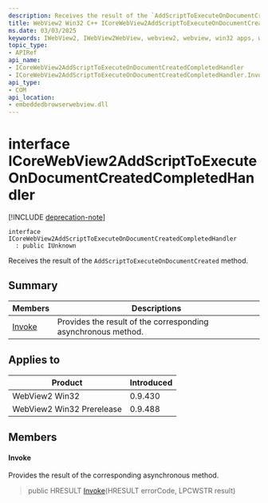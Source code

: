 ```yaml
---
description: Receives the result of the `AddScriptToExecuteOnDocumentCreated` method.
title: WebView2 Win32 C++ ICoreWebView2AddScriptToExecuteOnDocumentCreatedCompletedHandler
ms.date: 03/03/2025
keywords: IWebView2, IWebView2WebView, webview2, webview, win32 apps, win32, edge, ICoreWebView2, ICoreWebView2Controller, browser control, edge html, ICoreWebView2AddScriptToExecuteOnDocumentCreatedCompletedHandler
topic_type: 
- APIRef
api_name:
- ICoreWebView2AddScriptToExecuteOnDocumentCreatedCompletedHandler
- ICoreWebView2AddScriptToExecuteOnDocumentCreatedCompletedHandler.Invoke
api_type:
- COM
api_location:
- embeddedbrowserwebview.dll
---
```


# interface ICoreWebView2AddScriptToExecuteOnDocumentCreatedCompletedHandler

[!INCLUDE [deprecation-note](../includes/deprecation-note.md)]

```
interface ICoreWebView2AddScriptToExecuteOnDocumentCreatedCompletedHandler
  : public IUnknown
```

Receives the result of the `AddScriptToExecuteOnDocumentCreated` method.

## Summary

 Members                        | Descriptions
--------------------------------|---------------------------------------------
[Invoke](#invoke) | Provides the result of the corresponding asynchronous method.

## Applies to

Product                         | Introduced
--------------------------------|---------------------------------------------
WebView2 Win32            |    0.9.430
WebView2 Win32 Prerelease |    0.9.488

## Members

#### Invoke

Provides the result of the corresponding asynchronous method.

> public HRESULT [Invoke](#invoke)(HRESULT errorCode, LPCWSTR result)

